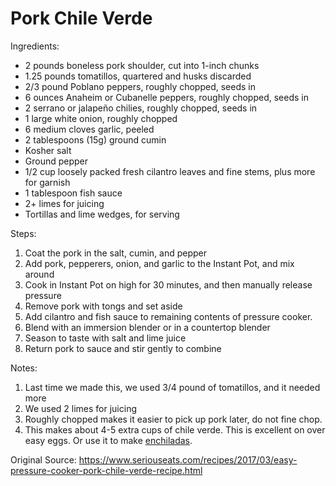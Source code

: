 # Pork Chile Verde

Ingredients:
* 2 pounds boneless pork shoulder, cut into 1-inch chunks
* 1.25 pounds tomatillos, quartered and husks discarded
* 2/3 pound Poblano peppers, roughly chopped, seeds in
* 6 ounces Anaheim or Cubanelle peppers, roughly chopped, seeds in
* 2 serrano or jalapeño chilies, roughly chopped, seeds in
* 1 large white onion, roughly chopped
* 6 medium cloves garlic, peeled
* 2 tablespoons (15g) ground cumin
* Kosher salt
* Ground pepper
* 1/2 cup loosely packed fresh cilantro leaves and fine stems, plus more for garnish
* 1 tablespoon fish sauce
* 2+ limes for juicing
* Tortillas and lime wedges, for serving


Steps:
1. Coat the pork in the salt, cumin, and pepper
1. Add pork, pepperers, onion, and garlic to the Instant Pot, and mix around
1. Cook in Instant Pot on high for 30 minutes, and then manually release pressure
1. Remove pork with tongs and set aside
1. Add cilantro and fish sauce to remaining contents of pressure cooker. 
1. Blend with an immersion blender or in a countertop blender
1. Season to taste with salt and lime juice
1. Return pork to sauce and stir gently to combine

Notes: 
1. Last time we made this, we used 3/4 pound of tomatillos, and it needed more
1. We used 2 limes for juicing
1. Roughly chopped makes it easier to pick up pork later, do not fine chop.
1. This makes about 4-5 extra cups of chile verde.  This is excellent on over easy eggs.  Or use it to make [enchiladas](enchiladas-with-chile-verde.md).

Original Source: https://www.seriouseats.com/recipes/2017/03/easy-pressure-cooker-pork-chile-verde-recipe.html
